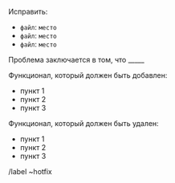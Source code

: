 Исправить:
- `файл`: `место`
- `файл`: `место`
- `файл`: `место`

Проблема заключается в том, что _____

Функционал, который должен быть добавлен:
- пункт 1
- пункт 2
- пункт 3

Функционал, который должен быть удален:
- пункт 1
- пункт 2
- пункт 3

/label ~hotfix
